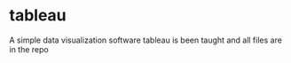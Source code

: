 # tableau
A simple data visualization software tableau is been taught and all files are in the repo
